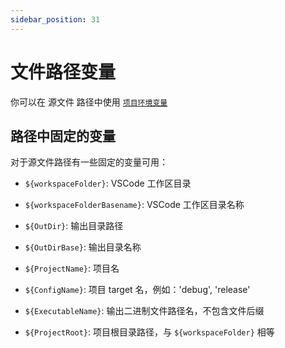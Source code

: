 ```yaml
---
sidebar_position: 31
---
```


# 文件路径变量

你可以在 源文件 路径中使用 [`项目环境变量`](../modules/project_settings#环境变量)

## 路径中固定的变量

对于源文件路径有一些固定的变量可用：

- `${workspaceFolder}`: VSCode 工作区目录
- `${workspaceFolderBasename}`: VSCode 工作区目录名称

- `${OutDir}`: 输出目录路径
- `${OutDirBase}`: 输出目录名称
- `${ProjectName}`: 项目名
- `${ConfigName}`: 项目 target 名，例如：'debug', 'release'
- `${ExecutableName}`: 输出二进制文件路径名，不包含文件后缀
- `${ProjectRoot}`: 项目根目录路径，与 `${workspaceFolder}` 相等

